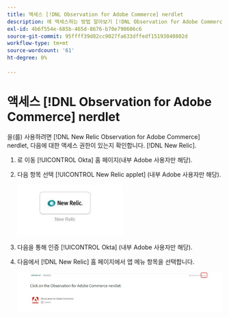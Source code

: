```yaml
---
title: 액세스 [!DNL Observation for Adobe Commerce] nerdlet
description: 에 액세스하는 방법 알아보기 [!DNL Observation for Adobe Commerce] nerdlet.
exl-id: 4b6f554e-685b-465d-8676-b70e790606c6
source-git-commit: 95ffff39d82cc9027fa633dffedf15193040802d
workflow-type: tm+mt
source-wordcount: '61'
ht-degree: 0%

---
```


# 액세스 [!DNL Observation for Adobe Commerce] nerdlet

을(를) 사용하려면 [!DNL New Relic Observation for Adobe Commerce] nerdlet, 다음에 대한 액세스 권한이 있는지 확인합니다. [!DNL New Relic].

1. 로 이동 [!UICONTROL Okta] 홈 페이지(내부 Adobe 사용자만 해당).
1. 다음 항목 선택 [!UICONTROL New Relic applet] (내부 Adobe 사용자만 해당).

   ![New Relic 애플릿](../../assets/tools/observation-for-adobe-commerce/new-relic-applet.jpeg)

1. 다음을 통해 인증 [!UICONTROL Okta] (내부 Adobe 사용자만 해당).
1. 다음에서 [!DNL New Relic] 홈 페이지에서 앱 메뉴 항목을 선택합니다.

   ![New Relic 홈 페이지](../../assets/tools/observation-for-adobe-commerce/new-relic-homepage.jpeg)
